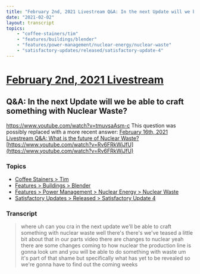```yaml
---
title: "February 2nd, 2021 Livestream Q&A: In the next Update will we be able to craft something with Nuclear Waste?"
date: "2021-02-02"
layout: transcript
topics:
    - "coffee-stainers/tim"
    - "features/buildings/blender"
    - "features/power-management/nuclear-energy/nuclear-waste"
    - "satisfactory-updates/released/satisfactory-update-4"
---
```

# [February 2nd, 2021 Livestream](../2021-02-02.md)
## Q&A: In the next Update will we be able to craft something with Nuclear Waste?
https://www.youtube.com/watch?v=tmuvsaAsm-c
This question was possibly replaced with a more recent answer: [February 16th, 2021 Livestream Q&A: What is the future of Nuclear Waste?](./yt-Rv6FRkWjJfU.md) [https://www.youtube.com/watch?v=Rv6FRkWjJfU](https://www.youtube.com/watch?v=Rv6FRkWjJfU)


### Topics
* [Coffee Stainers > Tim](../topics/coffee-stainers/tim.md)
* [Features > Buildings > Blender](../topics/features/buildings/blender.md)
* [Features > Power Management > Nuclear Energy > Nuclear Waste](../topics/features/power-management/nuclear-energy/nuclear-waste.md)
* [Satisfactory Updates > Released > Satisfactory Update 4](../topics/satisfactory-updates/released/satisfactory-update-4.md)

### Transcript

> where uh can you cra in the next update we'll be able to craft something with nuclear waste well there's there's we've teased a little bit about that in our parts video there are changes to nuclear yeah there are some changes coming to how nuclear the production line is gonna look um and you will be able to do something with waste um it's part of that shame but specifically what has yet to be revealed so we're gonna have to find out the coming weeks
